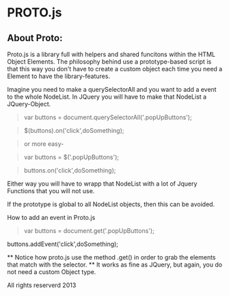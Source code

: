 # PROTO.js

## About Proto:

Proto.js is a library full with helpers and shared funcitons within the HTML Object Elements.
The philosophy behind use a prototype-based script is that this way you don't have to create a custom object each time you need a Element to have the library-features.

Imagine you need to make a querySelectorAll and you want to add a event to the whole NodeList. In JQuery you will have to make that NodeList a JQuery-Object.

> var buttons = document.querySelectorAll('.popUpButtons');

> $(buttons).on('click',doSomething);

> or more easy-

> var buttons = $('.popUpButtons');

> buttons.on('click',doSomething);


Either way you will have to wrapp that NodeList with a lot of Jquery Functions that you will not use.

If the prototype is global to all NodeList objects, then this can be avoided.

How to add an event in Proto.js

> var buttons = document.get('.popUpButtons');

buttons.addEvent('click',doSomething);

** Notice how proto.js use the method .get() in order to grab the elements that match with the selector.
** It works as fine as JQuery, but again, you do not need a custom Object type.


All rights reserverd 2013
